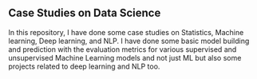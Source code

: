 ## Case Studies on Data Science

In this repository, I have done some case studies on  Statistics, Machine learning, Deep learning, and NLP. I have done some basic model building and prediction with the evaluation metrics for various supervised and unsupervised Machine Learning models and not just ML but also some projects related to deep learning and NLP too.

